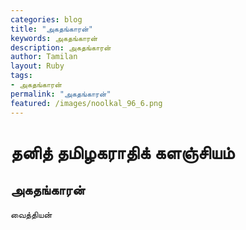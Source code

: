 ```yaml
---  
categories: blog  
title: "அகதங்காரன்"
keywords: அகதங்காரன்  
description: அகதங்காரன்
author: Tamilan  
layout: Ruby  
tags:     
- அகதங்காரன்
permalink: "அகதங்காரன்"  
featured: /images/noolkal_96_6.png  
--- 
```

# தனித் தமிழகராதிக் களஞ்சியம்
## அகதங்காரன்

வைத்தியன்  
